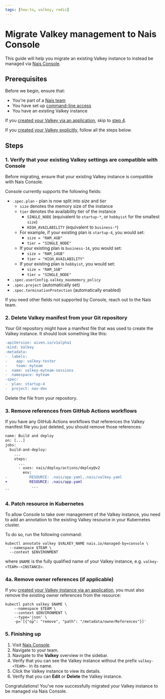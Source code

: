 ```yaml
---
tags: [how-to, valkey, redis]
---
```


# Migrate Valkey management to Nais Console

This guide will help you migrate an existing Valkey instance to instead be managed via [Nais Console](../../../operate/console.md).

## Prerequisites

Before we begin, ensure that:

- You're part of a [Nais team](../../../explanations/team.md)
- You have set up [command-line access](../../../operate/how-to/command-line-access.md)
- You have an existing Valkey instance

If you [created your Valkey via an application](create-application.md),
skip to [step 4](#4-apply-annotation-to-valkey-resource-in-kubernetes).

If you [created your Valkey explicitly](create-explicit.md), follow all the steps below.

## Steps

### 1. Verify that your existing Valkey settings are compatible with Console

Before migrating, ensure that your existing Valkey instance is compatible with Nais Console.

Console currently supports the following fields:

- `.spec.plan` - plan is now split into _size_ and _tier_
    - `size` denotes the memory size of the instance
    - `tier` denotes the availability tier of the instance
        - `SINGLE_NODE` (equivalent to `startup-*`, or `hobbyist` for the smallest `size`)
        - `HIGH_AVAILABILITY` (equivalent to `business-*`)
    - For example, if your existing plan is `startup-4`, you would set:
        - `size = "RAM_4GB"`
        - `tier = "SINGLE_NODE"`
    - If your existing plan is `business-14`, you would set:
        - `size = "RAM_14GB"`
        - `tier = "HIGH_AVAILABILITY"`
    - If your existing plan is `hobbyist`, you would set:
        - `size = "RAM_1GB"`
        - `tier = "SINGLE_NODE"`
- `.spec.userConfig.valkey_maxmemory_policy`
- `.spec.project` (automatically set)
- `.spec.terminationProtection` (automatically enabled)

If you need other fields not supported by Console, reach out to the Nais team.

### 2. Delete Valkey manifest from your Git repository

Your Git repository might have a manifest file that was used to create the Valkey instance.
It should look something like this:

```diff title="valkey.yaml"
-apiVersion: aiven.io/v1alpha1
-kind: Valkey
-metadata:
-  labels:
-    app: valkey-tester
-    team: myteam
-  name: valkey-myteam-sessions
-  namespace: myteam
-spec:
-  plan: startup-4
-  project: nav-dev
```

Delete the file from your repository.

### 3. Remove references from GitHub Actions workflows

If you have any GitHub Actions workflows that references the Valkey manifest file you just deleted, you should remove those references:

```diff title=".github/workflows/deploy.yaml"
name: Build and deploy
on: [...]
jobs:
  build-and-deploy:
    ...
    steps:
      ...
      - uses: nais/deploy/actions/deploy@v2
        env:
-          RESOURCE: .nais/app.yaml,.nais/valkey.yaml
+          RESOURCE: .nais/app.yaml
            ...
``
```

### 4. Patch resource in Kubernetes

To allow Console to take over management of the Valkey instance, you need to add an annotation to the existing Valkey resource in your Kubernetes cluster.

To do so, run the following command:

```shell
kubectl annotate valkey $VALKEY_NAME nais.io/managed-by=console \
  --namespace $TEAM \
  --context $ENVIRONMENT
```

where `$NAME` is the fully qualified name of your Valkey instance, e.g. `valkey-<TEAM>-<INSTANCE>`.

### 4a. Remove owner references (if applicable)

If you [created your Valkey instance via an application](create-application.md), you must also remove the existing owner references from the resource:

```shell
kubectl patch valkey $NAME \
    --namespace $TEAM \
    --context $ENVIRONMENT \
    --type='json' \
    -p='[{"op": "remove", "path": "/metadata/ownerReferences"}]'
```

### 5. Finishing up

1. Visit [Nais Console](https://console.<<tenant()>>.cloud.nais.io).
2. Navigate to your team.
3. Navigate to the **Valkey** overview in the sidebar.
4. Verify that you can see the Valkey instance without the prefix `valkey-<TEAM>-` in its name.
5. Click the Valkey instance to view its details.
6. Verify that you can **Edit** or **Delete** the Valkey instance.

Congratulations! You've now successfully migrated your Valkey instance to be managed via Nais Console.
